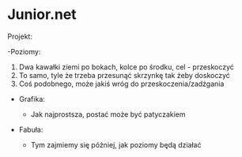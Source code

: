 # Junior.net
Projekt:

-Poziomy:
  1) Dwa kawałki ziemi po bokach, kolce po środku, cel - przeskoczyć
  2) To samo, tyle że trzeba przesunąć skrzynkę tak żeby doskoczyć
  3) Coś podobnego, może jakiś wróg do przeskoczenia/zadźgania
  
- Grafika:
    * Jak najprostsza, postać może być patyczakiem
    
- Fabuła:
    * Tym zajmiemy się później, jak poziomy będą działać
